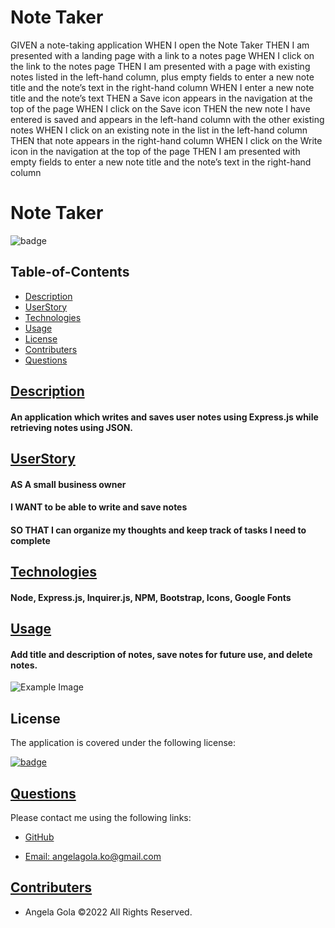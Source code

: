 
  # Note Taker

GIVEN a note-taking application
WHEN I open the Note Taker
THEN I am presented with a landing page with a link to a notes page
WHEN I click on the link to the notes page
THEN I am presented with a page with existing notes listed in the left-hand column, plus empty fields to enter a new note title and the note’s text in the right-hand column
WHEN I enter a new note title and the note’s text
THEN a Save icon appears in the navigation at the top of the page
WHEN I click on the Save icon
THEN the new note I have entered is saved and appears in the left-hand column with the other existing notes
WHEN I click on an existing note in the list in the left-hand column
THEN that note appears in the right-hand column
WHEN I click on the Write icon in the navigation at the top of the page
THEN I am presented with empty fields to enter a new note title and the note’s text in the right-hand column

  # Note Taker


  ![badge](https://img.shields.io/badge/license-mit-blue)

## Table-of-Contents

  * [Description](#description)
  * [UserStory](#userstory)
  * [Technologies](#technologies)
  * [Usage](#usage)
  * [License](#license)
  * [Contributers](#contributers)
  * [Questions](#questions)
  

  ## [Description](#table-of-contents)


  #### An application which writes and saves user notes using Express.js while retrieving notes using JSON.

  ## [UserStory](#table-of-contents)

  #### AS A small business owner
  #### I WANT to be able to write and save notes
  #### SO THAT I can organize my thoughts and keep track of tasks I need to complete


  ## [Technologies](#table-of-contents)


  #### Node, Express.js, Inquirer.js, NPM, Bootstrap, Icons, Google Fonts


  ## [Usage](#table-of-contents)


  #### Add title and description of notes, save notes for future use, and delete notes.


  ![Example Image](./images/ExampleImg.png)


  
  ## License
    
  The application is covered under the following license:
    
  
  [![badge](https://img.shields.io/badge/license-mit-blue)](http://choosealicense.com/licenses/mit/)


  ## [Questions](#table-of-contents)


  Please contact me using the following links:
  

  * [GitHub](http://github.com/angelagola-ko)

  * [Email: angelagola.ko@gmail.com](mailto:angelagola.ko@gmail.com)

  

  ## [Contributers](#table-of-contents)


  * Angela Gola &copy;2022 All Rights Reserved.

  
